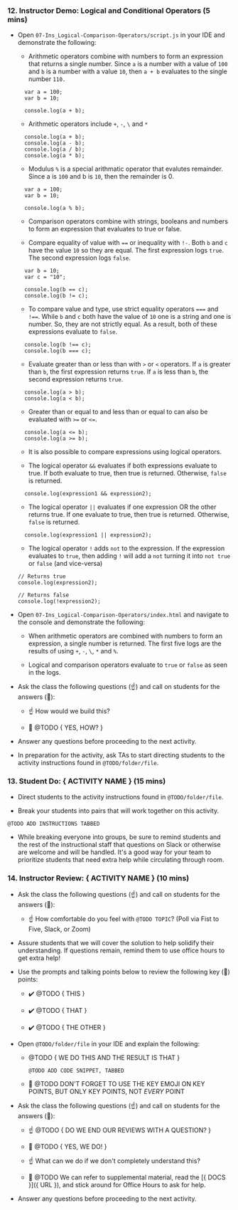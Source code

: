 ### 12. Instructor Demo: Logical and Conditional Operators (5 mins) 

* Open `07-Ins_Logical-Comparison-Operators/script.js` in your IDE and demonstrate the following:

  * Arithmetic operators combine with numbers to form an expression that returns a single number. Since `a` is a number with a value of `100` and `b` is a number with a value `10`, then `a + b` evaluates to the single number `110.`
  ```
    var a = 100;
    var b = 10;

    console.log(a + b);
  ```
  * Arithmetic operators include `+`, `-`, `\` and `*`

  ```
    console.log(a + b);
    console.log(a - b);
    console.log(a / b);
    console.log(a * b);
    ```

  * Modulus `%` is a special arithmatic operator that evalutes remainder. Since a is `100` and b is `10`, then the remainder is 0. 

  ```
    var a = 100;
    var b = 10;

    console.log(a % b);
  ```

  * Comparison operators combine with strings, booleans and numbers to form an expression that evaluates to true or false.

  * Compare equality of value with `==` or inequality with `!-`. Both `b` and `c` have the value `10` so they are equal. The first expression logs `true`. The second expression logs `false`.

  ```
    var b = 10;
    var c = "10";

    console.log(b == c);
    console.log(b != c);
  ```

  * To compare value and type, use strict equality operators `===` and `!==`. While `b` and `c` both have the value of `10` one is a string and one is number. So, they are not strictly equal. As a result, both of these expressions evaluate to `false`.

  ```
    console.log(b !== c);
    console.log(b === c);
  ```

  * Evaluate greater than or less than with `>` or `<` operators. If `a` is greater than `b`, the first expression returns `true`. If `a` is less than `b`, the second expression returns `true`.

  ```
    console.log(a > b);
    console.log(a < b);
  ```

  * Greater than or equal to and less than or equal to can also be evaluated with `>=` or `<=`.

  ```
    console.log(a <= b);
    console.log(a >= b);
  ```

  * It is also possible to compare expressions using logical operators.

  * The logical operator `&&` evaluates if both expressions evaluate to true. If both evaluate to true, then true is returned. Otherwise, `false` is returned. 

  ```
    console.log(expression1 && expression2);
  ``` 

  * The logical operator `||` evaluates if one expression OR the other returns true.  If one evaluate to true, then true is returned. Otherwise, `false` is returned. 

  ```
    console.log(expression1 || expression2);
  ```

  * The logical operator `!` adds `not` to the expression. If the expression evaluates to `true`, then adding `!` will add a `not` turning it into `not true` or `false` (and vice-versa)

  ```
  // Returns true
  console.log(expression2);

  // Returns false
  console.log(!expression2);
  ```
  
* Open `07-Ins_Logical-Comparison-Operators/index.html` and navigate to the console and demonstrate the following:

  * When arithmetic operators are combined with numbers to form an expression, a single number is returned. The first five logs are the results of using `+`, `-`, `\`, `*` and `%`.

  * Logical and comparison operators evaluate to `true` or `false` as seen in the logs. 

* Ask the class the following questions (☝️) and call on students for the answers (🙋):

  * ☝️ How would we build this?

  * 🙋 @TODO { YES, HOW? } 

* Answer any questions before proceeding to the next activity.

* In preparation for the activity, ask TAs to start directing students to the activity instructions found in `@TODO/folder/file`.

### 13. Student Do: { ACTIVITY NAME } (15 mins)

* Direct students to the activity instructions found in `@TODO/folder/file`.

* Break your students into pairs that will work together on this activity.

```md
@TODO ADD INSTRUCTIONS TABBED
```

* While breaking everyone into groups, be sure to remind students and the rest of the instructional staff that questions on Slack or otherwise are welcome and will be handled. It's a good way for your team to prioritize students that need extra help while circulating through room.

### 14. Instructor Review: { ACTIVITY NAME } (10 mins) 

* Ask the class the following questions (☝️) and call on students for the answers (🙋):

  * ☝️ How comfortable do you feel with `@TODO TOPIC`? (Poll via Fist to Five, Slack, or Zoom)

* Assure students that we will cover the solution to help solidify their understanding. If questions remain, remind them to use office hours to get extra help!

* Use the prompts and talking points below to review the following key (🔑) points:

  * ✔️ @TODO { THIS }

  * ✔️ @TODO { THAT }

  * ✔️ @TODO { THE OTHER }

* Open `@TODO/folder/file` in your IDE and explain the following: 

  * @TODO { WE DO THIS AND THE RESULT IS THAT }

    ```
    @TODO ADD CODE SNIPPET, TABBED
    ```

  * 🔑 @TODO DON'T FORGET TO USE THE KEY EMOJI ON KEY POINTS, BUT ONLY KEY POINTS, NOT _EVERY_ POINT

* Ask the class the following questions (☝️) and call on students for the answers (🙋):

  * ☝️ @TODO { DO WE END OUR REVIEWS WITH A QUESTION? }

  * 🙋 @TODO { YES, WE DO! }

  * ☝️ What can we do if we don't completely understand this?

  * 🙋 @TODO We can refer to supplemental material, read the [{ DOCS }]({ URL }), and stick around for Office Hours to ask for help.

* Answer any questions before proceeding to the next activity.